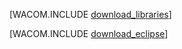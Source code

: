 <properties linkid="java-download-windows" urlDisplayName="Download for Windows" pageTitle="Download the Azure SDK for Java (Windows)" metaKeywords="Azure SDK Java, Azure Java Maven, Azure Maven, Azure plugin for Eclipse, Azure Eclipse Java" description="Download the Azure SDK for Java. Code provided for Maven. Install steps provided for Azure Plugin for Eclipse with Java." metaCanonical="" disqusComments="1" umbracoNaviHide="1" services="" documentationCenter="Java" title="Download the Azure SDK for Java" authors="waltpo" solutions="" manager="" editor="" />

[WACOM.INCLUDE [download\_libraries](../includes/download_libraries.md)]

[WACOM.INCLUDE [download\_eclipse](../includes/download_eclipse.md)]

